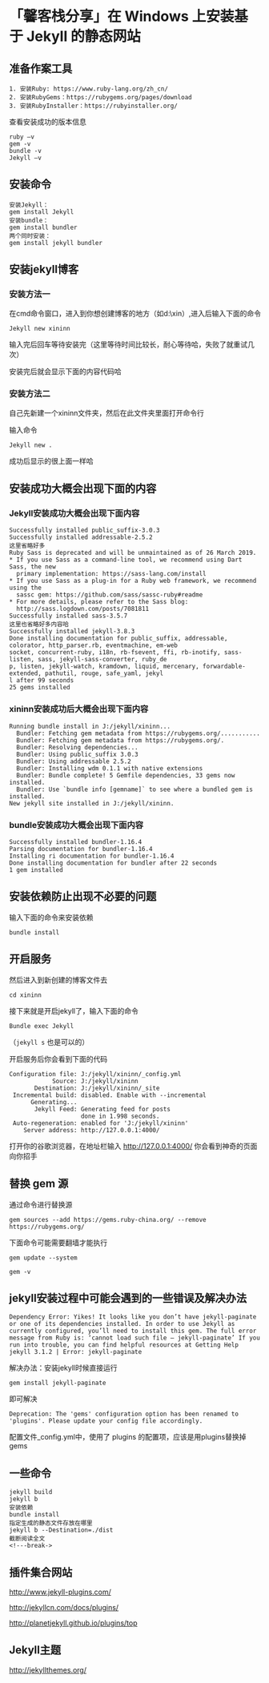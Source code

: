 # 「馨客栈分享」在 Windows 上安装基于 Jekyll 的静态网站

## 准备作案工具

```
1. 安装Ruby: https://www.ruby-lang.org/zh_cn/   
2. 安装RubyGems：https://rubygems.org/pages/download   
3. 安装RubyInstaller：https://rubyinstaller.org/   
```

查看安装成功的版本信息
```
ruby –v   
gem -v
bundle -v
Jekyll –v
```

## 安装命令

```
安装Jekyll：
gem install Jekyll
安装bundle：
gem install bundler
两个同时安装：
gem install jekyll bundler
```

## 安装jekyll博客

### 安装方法一

在cmd命令窗口，进入到你想创建博客的地方（如d:\xin）,进入后输入下面的命令  

`Jekyll new xininn`   

输入完后回车等待安装完（这里等待时间比较长，耐心等待哈，失败了就重试几次）   

安装完后就会显示下面的内容代码哈

### 安装方法二

自己先新建一个xininn文件夹，然后在此文件夹里面打开命令行

输入命令

`Jekyll new . `

成功后显示的很上面一样哈

## 安装成功大概会出现下面的内容

### Jekyll安装成功大概会出现下面内容

```
Successfully installed public_suffix-3.0.3
Successfully installed addressable-2.5.2
这里省略好多
Ruby Sass is deprecated and will be unmaintained as of 26 March 2019.
* If you use Sass as a command-line tool, we recommend using Dart Sass, the new
  primary implementation: https://sass-lang.com/install
* If you use Sass as a plug-in for a Ruby web framework, we recommend using the
  sassc gem: https://github.com/sass/sassc-ruby#readme
* For more details, please refer to the Sass blog:
  http://sass.logdown.com/posts/7081811
Successfully installed sass-3.5.7
这里也省略好多内容哈
Successfully installed jekyll-3.8.3
Done installing documentation for public_suffix, addressable, colorator, http_parser.rb, eventmachine, em-web                                                                                                                                                                  socket, concurrent-ruby, i18n, rb-fsevent, ffi, rb-inotify, sass-listen, sass, jekyll-sass-converter, ruby_de                                                                                                                                                                  p, listen, jekyll-watch, kramdown, liquid, mercenary, forwardable-extended, pathutil, rouge, safe_yaml, jekyl                                                                                                                                                                  l after 99 seconds
25 gems installed
```

### xininn安装成功后大概会出现下面内容
```
Running bundle install in J:/jekyll/xininn...
  Bundler: Fetching gem metadata from https://rubygems.org/...........
  Bundler: Fetching gem metadata from https://rubygems.org/.
  Bundler: Resolving dependencies...
  Bundler: Using public_suffix 3.0.3
  Bundler: Using addressable 2.5.2
  Bundler: Installing wdm 0.1.1 with native extensions
  Bundler: Bundle complete! 5 Gemfile dependencies, 33 gems now installed.
  Bundler: Use `bundle info [gemname]` to see where a bundled gem is installed.
New jekyll site installed in J:/jekyll/xininn.
```

### bundle安装成功大概会出现下面内容

```
Successfully installed bundler-1.16.4
Parsing documentation for bundler-1.16.4
Installing ri documentation for bundler-1.16.4
Done installing documentation for bundler after 22 seconds
1 gem installed
```

###

## 安装依赖防止出现不必要的问题

输入下面的命令来安装依赖

`bundle install`

## 开启服务

然后进入到新创建的博客文件去  

`cd xininn`

接下来就是开启jekyll了，输入下面的命令

`Bundle exec Jekyll`

（`jekyll s` 也是可以的）

开启服务后你会看到下面的代码

```
Configuration file: J:/jekyll/xininn/_config.yml
            Source: J:/jekyll/xininn
       Destination: J:/jekyll/xininn/_site
 Incremental build: disabled. Enable with --incremental
      Generating...
       Jekyll Feed: Generating feed for posts
                    done in 1.998 seconds.
 Auto-regeneration: enabled for 'J:/jekyll/xininn'
    Server address: http://127.0.0.1:4000/

```

打开你的谷歌浏览器，在地址栏输入 http://127.0.0.1:4000/  你会看到神奇的页面向你招手

## 替换 gem 源

通过命令进行替换源

`gem sources --add https://gems.ruby-china.org/ --remove https://rubygems.org/`

下面命令可能需要翻墙才能执行

`gem update --system` 

`gem -v`

## jekyll安装过程中可能会遇到的一些错误及解决办法

```
Dependency Error: Yikes! It looks like you don’t have jekyll-paginate or one of its dependencies installed. In order to use Jekyll as currently configured, you’ll need to install this gem. The full error message from Ruby is: ‘cannot load such file – jekyll-paginate’ If you run into trouble, you can find helpful resources at Getting Help
jekyll 3.1.2 | Error: jekyll-paginate
```

解决办法：安装jekyll时候直接运行

`gem install jekyll-paginate`

即可解决

```
Deprecation: The 'gems' configuration option has been renamed to 'plugins'. Please update your config file accordingly.
```

配置文件_config.yml中，使用了 plugins 的配置项，应该是用plugins替换掉gems

## 一些命令

```
jekyll build
jekyll b
安装依赖
bundle install 
指定生成的静态文件存放在哪里
jekyll b --Destination=./dist
截断阅读全文
<!---break->
```
## 插件集合网站

http://www.jekyll-plugins.com/

http://jekyllcn.com/docs/plugins/

http://planetjekyll.github.io/plugins/top

## Jekyll主题

http://jekyllthemes.org/



